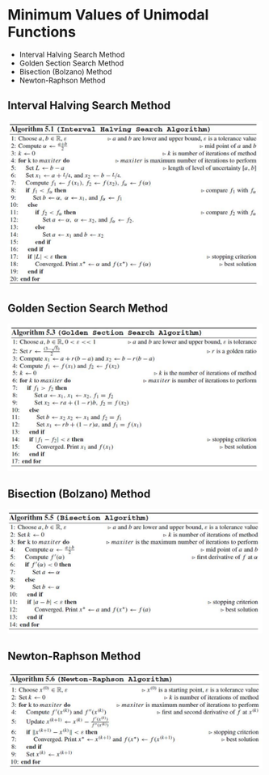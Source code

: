 # Minimum Values of Unimodal Functions

- Interval Halving Search Method
- Golden Section Search Method
- Bisection (Bolzano) Method
- Newton-Raphson Method

## Interval Halving Search Method
![](https://github.com/fsaltunyuva/MinimumValuesOfUnimodalFunctions/blob/main/Pseudocodes/Interval%20Halving%20Pseudocode.png)

## Golden Section Search Method
![](https://github.com/fsaltunyuva/MinimumValuesOfUnimodalFunctions/blob/main/Pseudocodes/Golden%20Section%20Pseudocode.png)

## Bisection (Bolzano) Method
![](https://github.com/fsaltunyuva/MinimumValuesOfUnimodalFunctions/blob/main/Pseudocodes/Bisection-Bolzano%20Pseudocode.png)

## Newton-Raphson Method
![](https://github.com/fsaltunyuva/MinimumValuesOfUnimodalFunctions/blob/main/Pseudocodes/NewtonRaphson%20Pseudocode.png)

